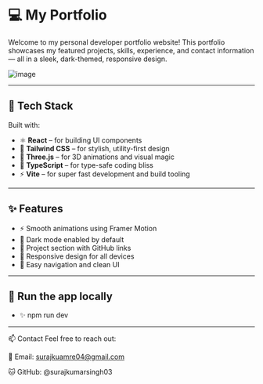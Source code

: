 # 💻 My Portfolio

Welcome to my personal developer portfolio website! This portfolio showcases my featured projects, skills, experience, and contact information — all in a sleek, dark-themed, responsive design.

![image](https://github.com/user-attachments/assets/c1af552d-478c-4763-8ba9-b439a98baeb1)


---

## 🚀 Tech Stack

Built with:

- ⚛️ **React** – for building UI components
- 🎨 **Tailwind CSS** – for stylish, utility-first design
- 🌌 **Three.js** – for 3D animations and visual magic
- 🧠 **TypeScript** – for type-safe coding bliss
- ⚡ **Vite** – for super fast development and build tooling

---

## ✨ Features

- ⚡ Smooth animations using Framer Motion
- 🌙 Dark mode enabled by default
- 🧠 Project section with GitHub links
- 📱 Responsive design for all devices
- 🔗 Easy navigation and clean UI

---

## 🐣 Run the app locally
- ✨ npm run dev

---

📫 Contact
Feel free to reach out:

📧 Email: surajkuamre04@gmail.com

🐱 GitHub: @surajkumarsingh03

